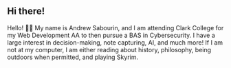 ## Hi there!

Hello! 👋🏻 My name is Andrew Sabourin, and I am attending Clark College for my Web Development AA to then pursue a BAS in Cybersecurity. 
I have a large interest in decision-making, note capturing, AI, and much more! If I am not at my computer, I am either reading about 
history, philosophy, being outdoors when permitted, and playing Skyrim. 

<!--
## Languages
## 
-->

